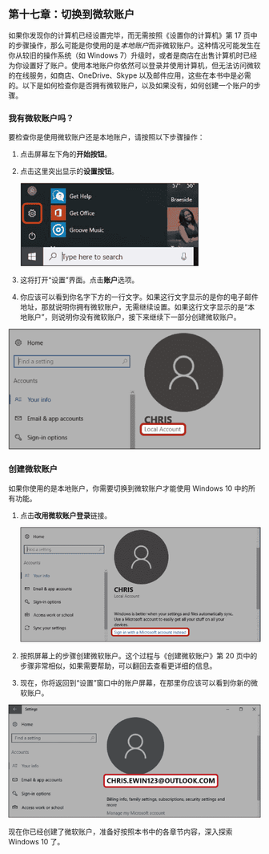 ## 第十七章：切换到微软账户

如果你发现你的计算机已经设置完毕，而无需按照《设置你的计算机》第 17 页中的步骤操作，那么可能是你使用的是*本地账户*而非微软账户。这种情况可能发生在你从较旧的操作系统（如 Windows 7）升级时，或者是商店在出售计算机时已经为你设置好了账户。使用本地账户你依然可以登录并使用计算机，但无法访问微软的在线服务，如商店、OneDrive、Skype 以及邮件应用，这些在本书中是必需的。以下是如何检查你是否拥有微软账户，以及如果没有，如何创建一个账户的步骤。

### 我有微软账户吗？

要检查你是使用微软账户还是本地账户，请按照以下步骤操作：

1.  点击屏幕左下角的**开始按钮**。

1.  点击这里突出显示的**设置按钮**。

    ![Image](img/f0298-01.jpg)

1.  这将打开“设置”界面。点击**账户**选项。

1.  你应该可以看到你名字下方的一行文字。如果这行文字显示的是你的电子邮件地址，那就说明你拥有微软账户，无需继续设置。如果这行文字显示的是“本地账户”，则说明你没有微软账户，接下来继续下一部分创建微软账户。

![Image](img/f0298-02.jpg)

### 创建微软账户

如果你使用的是本地账户，你需要切换到微软账户才能使用 Windows 10 中的所有功能。

1.  点击**改用微软账户登录**链接。

    ![Image](img/f0299-01.jpg)

1.  按照屏幕上的步骤创建微软账户。这个过程与《创建微软账户》第 20 页中的步骤非常相似，如果需要帮助，可以翻回去查看更详细的信息。

1.  现在，你将返回到“设置”窗口中的账户屏幕，在那里你应该可以看到你新的微软账户。

![Image](img/f0299-02.jpg)

现在你已经创建了微软账户，准备好按照本书中的各章节内容，深入探索 Windows 10 了。
